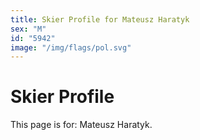```yaml
---
title: Skier Profile for Mateusz Haratyk
sex: "M"
id: "5942"
image: "/img/flags/pol.svg" 
---
```


# Skier Profile

This page is for: Mateusz Haratyk.
    